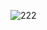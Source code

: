 

![222](https://github.com/Krupat2003/Images-Carousel/assets/138984890/3bbc0a4c-aa26-4ec1-abe1-d132606c4597)
